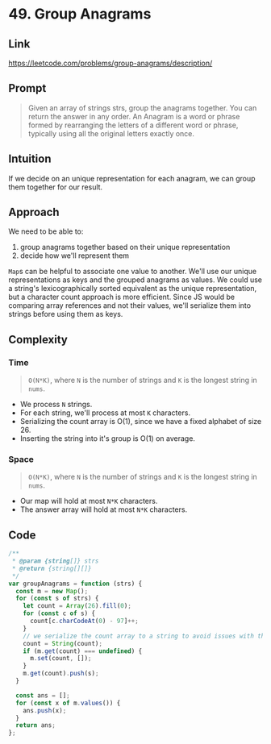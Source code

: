 # 49. Group Anagrams

## Link

https://leetcode.com/problems/group-anagrams/description/

## Prompt

> Given an array of strings strs, group the anagrams together. You can return the answer in any order.
> An Anagram is a word or phrase formed by rearranging the letters of a different word or phrase, typically using all the original letters exactly once.

## Intuition

If we decide on an unique representation for each anagram, we can group them together for our result.

## Approach

We need to be able to:

1. group anagrams together based on their unique representation
2. decide how we'll represent them

`Map`s can be helpful to associate one value to another.
We'll use our unique representations as keys and the grouped anagrams as values.
We could use a string's lexicographically sorted equivalent as the unique representation, but a character count approach is more efficient.
Since JS would be comparing array references and not their values, we'll serialize them into strings before using them as keys.

## Complexity

### Time

> `O(N*K)`, where `N` is the number of strings and `K` is the longest string in `nums`.

- We process `N` strings.
- For each string, we'll process at most `K` characters.
- Serializing the count array is O(1), since we have a fixed alphabet of size 26.
- Inserting the string into it's group is O(1) on average.

### Space

> `O(N*K)`, where `N` is the number of strings and `K` is the longest string in `nums`.

- Our map will hold at most `N*K` characters.
- The answer array will hold at most `N*K` characters.

## Code

```js
/**
 * @param {string[]} strs
 * @return {string[][]}
 */
var groupAnagrams = function (strs) {
  const m = new Map();
  for (const s of strs) {
    let count = Array(26).fill(0);
    for (const c of s) {
      count[c.charCodeAt(0) - 97]++;
    }
    // we serialize the count array to a string to avoid issues with them as map keys
    count = String(count);
    if (m.get(count) === undefined) {
      m.set(count, []);
    }
    m.get(count).push(s);
  }

  const ans = [];
  for (const x of m.values()) {
    ans.push(x);
  }
  return ans;
};
```
